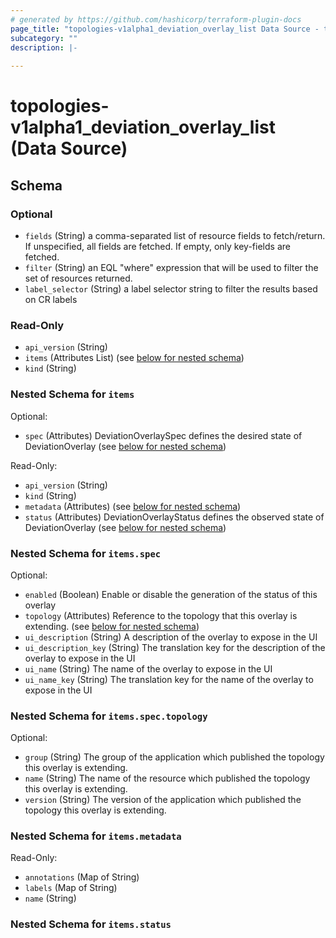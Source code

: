 ```yaml
---
# generated by https://github.com/hashicorp/terraform-plugin-docs
page_title: "topologies-v1alpha1_deviation_overlay_list Data Source - topologies-v1alpha1"
subcategory: ""
description: |-
  
---
```


# topologies-v1alpha1_deviation_overlay_list (Data Source)





<!-- schema generated by tfplugindocs -->
## Schema

### Optional

- `fields` (String) a comma-separated list of resource fields to fetch/return.  If unspecified, all fields are fetched.  If empty, only key-fields are fetched.
- `filter` (String) an EQL "where" expression that will be used to filter the set of resources returned.
- `label_selector` (String) a label selector string to filter the results based on CR labels

### Read-Only

- `api_version` (String)
- `items` (Attributes List) (see [below for nested schema](#nestedatt--items))
- `kind` (String)

<a id="nestedatt--items"></a>
### Nested Schema for `items`

Optional:

- `spec` (Attributes) DeviationOverlaySpec defines the desired state of DeviationOverlay (see [below for nested schema](#nestedatt--items--spec))

Read-Only:

- `api_version` (String)
- `kind` (String)
- `metadata` (Attributes) (see [below for nested schema](#nestedatt--items--metadata))
- `status` (Attributes) DeviationOverlayStatus defines the observed state of DeviationOverlay (see [below for nested schema](#nestedatt--items--status))

<a id="nestedatt--items--spec"></a>
### Nested Schema for `items.spec`

Optional:

- `enabled` (Boolean) Enable or disable the generation of the status of this overlay
- `topology` (Attributes) Reference to the topology that this overlay is extending. (see [below for nested schema](#nestedatt--items--spec--topology))
- `ui_description` (String) A description of the overlay to expose in the UI
- `ui_description_key` (String) The translation key for the description of the overlay to expose in the UI
- `ui_name` (String) The name of the overlay to expose in the UI
- `ui_name_key` (String) The translation key for the name of the overlay to expose in the UI

<a id="nestedatt--items--spec--topology"></a>
### Nested Schema for `items.spec.topology`

Optional:

- `group` (String) The group of the application which published the topology this overlay is extending.
- `name` (String) The name of the resource which published the topology this overlay is extending.
- `version` (String) The version of the application which published the topology this overlay is extending.



<a id="nestedatt--items--metadata"></a>
### Nested Schema for `items.metadata`

Read-Only:

- `annotations` (Map of String)
- `labels` (Map of String)
- `name` (String)


<a id="nestedatt--items--status"></a>
### Nested Schema for `items.status`
